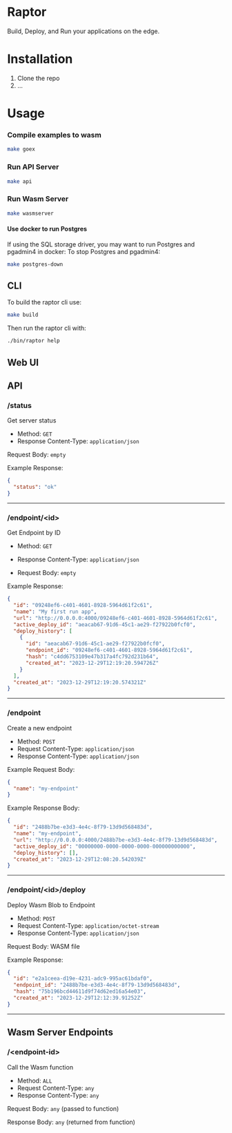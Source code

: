 # Raptor

Build, Deploy, and Run your applications on the edge.

# Installation

1. Clone the repo
2. ...

# Usage

### Compile examples to wasm

```bash
make goex
```

### Run API Server

```bash
make api
```

### Run Wasm Server

```bash
make wasmserver
```

#### Use docker to run Postgres

If using the SQL storage driver, you may want to run Postgres and pgadmin4 in docker:
To stop Postgres and pgadmin4:

```bash
make postgres-down
```

## CLI

To build the raptor cli use:

```bash
make build
```

Then run the raptor cli with:

```bash
./bin/raptor help
```

## Web UI

## API

### /status

Get server status

- Method: `GET`
- Response Content-Type: `application/json`

Request Body: `empty`

Example Response:

```json
{
  "status": "ok"
}
```

---

### /endpoint/\<id\>

Get Endpoint by ID

- Method: `GET`
- Response Content-Type: `application/json`

- Request Body: `empty`

Example Response:

```json
{
  "id": "09248ef6-c401-4601-8928-5964d61f2c61",
  "name": "My first run app",
  "url": "http://0.0.0.0:4000/09248ef6-c401-4601-8928-5964d61f2c61",
  "active_deploy_id": "aeacab67-91d6-45c1-ae29-f27922b0fcf0",
  "deploy_history": [
    {
      "id": "aeacab67-91d6-45c1-ae29-f27922b0fcf0",
      "endpoint_id": "09248ef6-c401-4601-8928-5964d61f2c61",
      "hash": "c4dd6753109e47b317a4fc792d231b64",
      "created_at": "2023-12-29T12:19:20.594726Z"
    }
  ],
  "created_at": "2023-12-29T12:19:20.574321Z"
}
```

---

### /endpoint

Create a new endpoint

- Method: `POST`
- Request Content-Type: `application/json`
- Response Content-Type: `application/json`

Example Request Body:

```json
{
  "name": "my-endpoint"
}
```

Example Response Body:

```json
{
  "id": "2488b7be-e3d3-4e4c-8f79-13d9d568483d",
  "name": "my-endpoint",
  "url": "http://0.0.0.0:4000/2488b7be-e3d3-4e4c-8f79-13d9d568483d",
  "active_deploy_id": "00000000-0000-0000-0000-000000000000",
  "deploy_history": [],
  "created_at": "2023-12-29T12:08:20.542039Z"
}
```

---

### /endpoint/\<id\>/deploy

Deploy Wasm Blob to Endpoint

- Method: `POST`
- Request Content-Type: `application/octet-stream`
- Response Content-Type: `application/json`

Request Body: WASM file

Example Response:

```json
{
  "id": "e2a1ceea-d19e-4231-adc9-995ac61bdaf0",
  "endpoint_id": "2488b7be-e3d3-4e4c-8f79-13d9d568483d",
  "hash": "75b196bcd44611d9f74d62ed16a54e03",
  "created_at": "2023-12-29T12:12:39.91252Z"
}
```

---

## Wasm Server Endpoints

### /\<endpoint-id\>

Call the Wasm function

- Method: `ALL`
- Request Content-Type: `any`
- Response Content-Type: `any`

Request Body: `any` (passed to function)

Response Body: `any` (returned from function)
